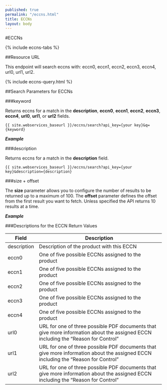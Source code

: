 ```yaml
---
published: true
permalink: "/eccns.html"
title: ECCNs
layout: body
---
```


#ECCNs

{% include eccns-tabs %}

##Resource URL

This endpoint will search eccns with: eccn0, eccn1, eccn2, eccn3, eccn4, url0, url1, url2.

{% include eccns-query.html %}

##Search Parameters for ECCNs

###keyword

Returns eccns for a match in the **description**, **eccn0**, **eccn1**, **eccn2**, **eccn3**, **eccn4**, **url0**, **url1**, or **url2** fields.

    {{ site.webservices_baseurl }}/eccns/search?api_key={your key}&q={keyword}

**_Example_**

###description

Returns eccns for a match in the **description** field.

    {{ site.webservices_baseurl }}/eccns/search?api_key={your key}&description={description}
    
###size + offset

The **size** parameter allows you to configure the number of results to be returned up to a maximum of 100. The **offset** parameter defines the offset from the first result you want to fetch. Unless specified the API returns 10 results at a time.

**_Example_**


###Descriptions for the ECCN Return Values

| Field           | Description                                                     |
| --------------- | --------------------------------------------------------------- |
| description     | Description of the product with this ECCN                       |
| eccn0           | One of five possible ECCNs assigned to the product              |
| eccn1           | One of five possible ECCNs assigned to the product              |
| eccn2           | One of five possible ECCNs assigned to the product              |
| eccn3           | One of five possible ECCNs assigned to the product              |
| eccn4           | One of five possible ECCNs assigned to the product              |
| url0            | URL for one of three possible PDF documents that give more information about the assigned ECCN including the “Reason for Control” |
| url1            | URL for one of three possible PDF documents that give more information about the assigned ECCN including the “Reason for Control” |
| url2            | URL for one of three possible PDF documents that give more information about the assigned ECCN including the “Reason for Control” |
